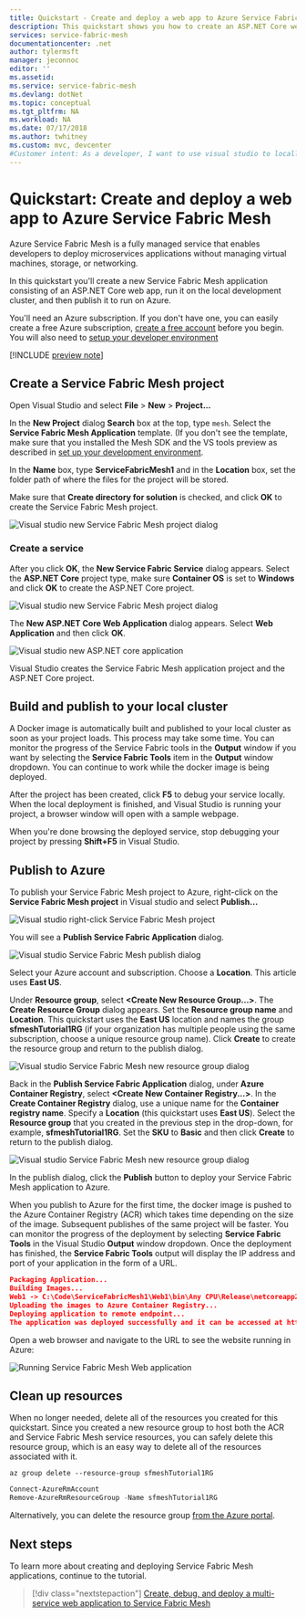 ```yaml
---
title: Quickstart - Create and deploy a web app to Azure Service Fabric Mesh | Microsoft Docs
description: This quickstart shows you how to create an ASP.NET Core website and publish it to Azure Service Fabric Mesh.
services: service-fabric-mesh
documentationcenter: .net
author: tylermsft
manager: jeconnoc
editor: ''
ms.assetid: 
ms.service: service-fabric-mesh
ms.devlang: dotNet
ms.topic: conceptual
ms.tgt_pltfrm: NA
ms.workload: NA 
ms.date: 07/17/2018
ms.author: twhitney
ms.custom: mvc, devcenter 
#Customer intent: As a developer, I want to use visual studio to locally run an ASP.NET Core website on Service Fabric Mesh so that I can see it run.
---
```


# Quickstart: Create and deploy a web app to Azure Service Fabric Mesh

Azure Service Fabric Mesh is a fully managed service that enables developers to deploy microservices applications without managing virtual machines, storage, or networking.

In this quickstart you'll create a new Service Fabric Mesh application consisting of an ASP.NET Core web app, run it on the local development cluster, and then publish it to run on Azure.

You'll need an Azure subscription. If you don't have one, you can easily create a free Azure subscription, [create a free account](https://azure.microsoft.com/free/) before you begin. You will also need to [setup your developer environment](service-fabric-mesh-howto-setup-developer-environment-sdk.md)

[!INCLUDE [preview note](./includes/include-preview-note.md)]

## Create a Service Fabric Mesh project

Open Visual Studio and select **File** > **New** > **Project...**

In the **New Project** dialog **Search** box at the top, type `mesh`. Select the **Service Fabric Mesh Application** template. (If you don't see the template, make sure that you installed the Mesh SDK and the VS tools preview as described in [set up your development environment](service-fabric-mesh-howto-setup-developer-environment-sdk.md). 

In the **Name** box, type **ServiceFabricMesh1** and in the **Location** box, set the folder path of where the files for the project will be stored.

Make sure that **Create directory for solution** is checked, and click **OK** to create the Service Fabric Mesh project.

![Visual studio new Service Fabric Mesh project dialog](media/service-fabric-mesh-quickstart-dotnet-core/visual-studio-new-project.png)

### Create a service

After you click **OK**, the **New Service Fabric Service** dialog appears. Select the **ASP.NET Core** project type, make sure **Container OS** is set to **Windows** and click **OK** to create the ASP.NET Core project. 

![Visual studio new Service Fabric Mesh project dialog](media/service-fabric-mesh-quickstart-dotnet-core/visual-studio-new-service-fabric-service.png)

The **New ASP.NET Core Web Application** dialog appears. Select **Web Application** and then click **OK**.

![Visual studio new ASP.NET core application](media/service-fabric-mesh-quickstart-dotnet-core/visual-studio-new-aspnetcore-app.png)

Visual Studio creates the Service Fabric Mesh application project and the ASP.NET Core project.

## Build and publish to your local cluster

A Docker image is automatically built and published to your local cluster as soon as your project loads. This process may take some time. You can monitor the progress of the Service Fabric tools in the **Output** window if you want by selecting the **Service Fabric Tools** item in the **Output** window dropdown. You can continue to work while the docker image is being deployed.

After the project has been created, click **F5** to debug your service locally. When the local deployment is finished, and Visual Studio is running your project, a browser window will open with a sample webpage.

When you're done browsing the deployed service, stop debugging your project by pressing **Shift+F5** in Visual Studio.

## Publish to Azure

To publish your Service Fabric Mesh project to Azure, right-click on the **Service Fabric Mesh project** in Visual studio and select **Publish...**

![Visual studio right-click Service Fabric Mesh project](media/service-fabric-mesh-quickstart-dotnet-core/visual-studio-right-click-publish.png)

You will see a **Publish Service Fabric Application** dialog.

![Visual studio Service Fabric Mesh publish dialog](media/service-fabric-mesh-quickstart-dotnet-core/visual-studio-publish-dialog.png)

Select your Azure account and subscription. Choose a **Location**. This article uses **East US**.

Under **Resource group**, select **\<Create New Resource Group...>**. The **Create Resource Group** dialog appears. Set the **Resource group name** and **Location**.  This quickstart uses the **East US** location and names the group **sfmeshTutorial1RG** (if your organization has multiple people using the same subscription, choose a unique resource group name).  Click **Create** to create the resource group and return to the publish dialog.

![Visual studio Service Fabric Mesh new resource group dialog](media/service-fabric-mesh-quickstart-dotnet-core/visual-studio-publish-new-resource-group-dialog.png)

Back in the **Publish Service Fabric Application** dialog, under **Azure Container Registry**, select **\<Create New Container Registry...>**. In the **Create Container Registry** dialog, use a unique name for the **Container registry name**. Specify a **Location** (this quickstart uses **East US**). Select the **Resource group** that you created in the previous step in the drop-down, for example, **sfmeshTutorial1RG**. Set the **SKU** to **Basic** and then click **Create** to return to the publish dialog.

![Visual studio Service Fabric Mesh new resource group dialog](media/service-fabric-mesh-quickstart-dotnet-core/visual-studio-publish-new-container-registry-dialog.png)

In the publish dialog, click the **Publish** button to deploy your Service Fabric Mesh application to Azure.

When you publish to Azure for the first time, the docker image is pushed to the Azure Container Registry (ACR) which takes time depending on the size of the image. Subsequent publishes of the same project will be faster. You can monitor the progress of the deployment by selecting **Service Fabric Tools** in the Visual Studio **Output** window dropdown. Once the deployment has finished, the **Service Fabric Tools** output will display the IP address and port of your application in the form of a URL.

```json
Packaging Application...
Building Images...
Web1 -> C:\Code\ServiceFabricMesh1\Web1\bin\Any CPU\Release\netcoreapp2.0\Web1.dll
Uploading the images to Azure Container Registry...
Deploying application to remote endpoint...
The application was deployed successfully and it can be accessed at http://...
```

Open a web browser and navigate to the URL to see the website running in Azure:

![Running Service Fabric Mesh Web application](media/service-fabric-mesh-tutorial-deploy-dotnetcore/deployed-web-project.png)

## Clean up resources

When no longer needed, delete all of the resources you created for this quickstart. Since you created a new resource group to host both the ACR and Service Fabric Mesh service resources, you can safely delete this resource group, which is an easy way to delete all of the resources  associated with it.

```azurecli
az group delete --resource-group sfmeshTutorial1RG
```

```powershell
Connect-AzureRmAccount
Remove-AzureRmResourceGroup -Name sfmeshTutorial1RG
```

Alternatively, you can delete the resource group [from the Azure portal](https://portal.azure.com).

## Next steps

To learn more about creating and deploying Service Fabric Mesh applications, continue to the tutorial.
> [!div class="nextstepaction"]
> [Create, debug, and deploy a multi-service web application to Service Fabric Mesh](service-fabric-mesh-tutorial-create-dotnetcore.md)